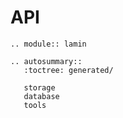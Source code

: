 API
===

```{eval-rst}
.. module:: lamin

.. autosummary::
   :toctree: generated/

   storage
   database
   tools
```
